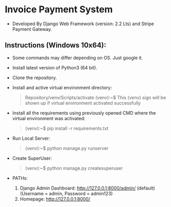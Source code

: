 # Invoice Payment System
* Developed By Django Web Framework (version: 2.2 Lts) and Stripe Payment Gateway.

## Instructions (Windows 10x64):
* Some commands may differ depending on OS. Just google it.

* Install latest version of Python3 (64 bit).

* Clone the repository.

* Install and active virtual environment directory:
  > Repository/venv/Scripts/activate
  >(venv):~$ This (venv) sign will be shown up if virtual environment activated successfully
  
* Install all the requirements using previously opened CMD where the virtual environment was activated:
  >(venv):~$ pip install -r requirements.txt
  
* Run Local Server:
  >(venv):~$ python manage.py runserver
  
* Create SuperUser:
  >(venv):~$ python manage.py createsuperuser
  
* PATHs:
  1. Django Admin Dashboard: http://127.0.0.1:8000/admin/ (default) (Username = admin, Password = admin123)
  2. Homepage: http://127.0.0.1:8000/
